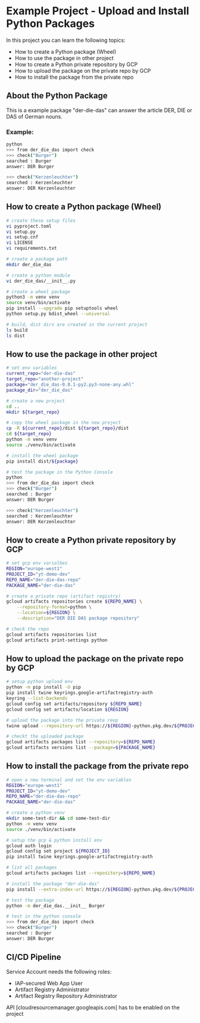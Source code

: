 # Example Project - Upload and Install Python Packages

In this project you can learn the following topics:

- How to create a Python package (Wheel)
- How to use the package in other project
- How to create a Python private repository by GCP
- How to upload the package on the private repo by GCP
- How to install the package from the private repo

## About the Python Package
This is a example package "der-die-das" can answer the article DER, DIE or DAS of German nouns. 

### Example:
```bash
python
>>> from der_die_das import check
>>> check("Burger")
searched : Burger
answer: DER Burger

>>> check("Kerzenleuchter")
searched : Kerzenleuchter
answer: DER Kerzenleuchter
```

## How to create a Python package (Wheel)
```bash
# create these setup files
vi pyproject.toml
vi setup.py
vi setup.cnf
vi LICENSE
vi requirements.txt

# create a package path
mkdir der_die_das 

# create a python module
vi der_die_das/__init__.py

# create a wheel package
python3 -m venv venv
source venv/bin/activate
pip install --upgrade pip setuptools wheel
python setup.py bdist_wheel --universal

# build, dist dirs are created in the current project
ls build
ls dist
```

## How to use the package in other project
```bash
# set env variables
current_repo="der-die-das"
target_repo="another-project"
package="der_die_das-0.0.1-py2.py3-none-any.whl"
package_dir="der_die_das"

# create a new project
cd ..
mkdir ${target_repo}

# copy the wheel package in the new project
cp -R ${current_repo}/dist ${target_repo}/dist
cd ${target_repo}
python -m venv venv
source ./venv/bin/activate

# install the wheel package
pip install dist/${package}

# test the package in the Python Console
python
>>> from der_die_das import check
>>> check("Burger")
searched : Burger
answer: DER Burger

>>> check("Kerzenleuchter")
searched : Kerzenleuchter
answer: DER Kerzenleuchter
```
## How to create a Python private repository by GCP
```bash
# set gcp env varialbes
REGION="europe-west1"
PROJECT_ID="yt-demo-dev"
REPO_NAME="der-die-das-repo"
PACKAGE_NAME="der-die-das"

# create a private repo (artifact registry)
gcloud artifacts repositories create ${REPO_NAME} \
    --repository-format=python \
    --location=${REGION} \
    --description="DER DIE DAS package repository"

# check the repo
gcloud artifacts repositories list
gcloud artifacts print-settings python
```


## How to upload the package on the private repo by GCP

```bash
# setup python upload env
python -m pip install -U pip
pip install twine keyrings.google-artifactregistry-auth
keyring --list-backends
gcloud config set artifacts/repository ${REPO_NAME}
gcloud config set artifacts/location ${REGION}

# upload the package into the private reop
twine upload --repository-url https://${REGION}-python.pkg.dev/${PROJECT_ID}/${REPO_NAME}/ dist/*

# checkt the uploaded package
gcloud artifacts packages list --repository=${REPO_NAME}
gcloud artifacts versions list --package=${PACKAGE_NAME}
```
## How to install the package from the private repo
```bash
# open a new terminal and set the env variables
REGION="europe-west1"
PROJECT_ID="yt-demo-dev"
REPO_NAME="der-die-das-repo"
PACKAGE_NAME="der-die-das"

# create a python venv
mkdir some-test-dir && cd some-test-dir
python -m venv venv
source ./venv/bin/activate

# setup the gcp & python install env
gcloud auth login
gcloud config set project ${PROJECT_ID}
pip install twine keyrings.google-artifactregistry-auth

# list all packages
gcloud artifacts packages list --repository=${REPO_NAME}

# install the package "der-die-das"
pip install --extra-index-url https://${REGION}-python.pkg.dev/${PROJECT_ID}/${REPO_NAME}/simple/ ${PACKAGE_NAME}

# test the package
python -m der_die_das.__init__ Burger

# test in the python console
>>> from der_die_das import check
>>> check("Burger")
searched : Burger
answer: DER Burger
```

## CI/CD Pipeline

Service Account needs the following roles:
- IAP-secured Web App User
- Artifact Registry Administrator
- Artifact Registry Repository Administrator


API [cloudresourcemanager.googleapis.com] has to be enabled on the project 